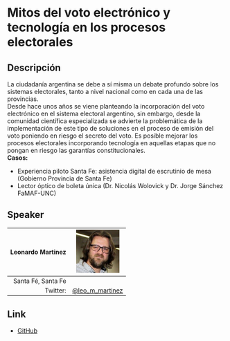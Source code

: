 # Mitos del voto electrónico y tecnología en los procesos electorales

## Descripción  
  La ciudadanía argentina se debe a sí misma un debate profundo sobre los sistemas electorales, tanto a nivel nacional como en cada una de las provincias.  
  Desde hace unos años se viene planteando la incorporación del voto electrónico en el sistema electoral argentino, sin embargo, desde la comunidad científica especializada se advierte la problemática de la implementación de este tipo de soluciones en el proceso de emisión del voto poniendo en riesgo el secreto del voto. Es posible mejorar los procesos electorales incorporando tecnología en aquellas etapas que no pongan en riesgo las garantías constitucionales.  
  **Casos:**  
  * Experiencia piloto Santa Fe: asistencia digital de escrutinio de mesa (Gobierno Provincia de Santa Fe)  
  * Lector óptico de boleta única (Dr. Nicolás Wolovick y Dr. Jorge Sánchez FaMAF-UNC)

## Speaker
| Leonardo Martinez					|<img src="leo.jpg" style="width: 100px;"/>			|
|---------:						|---								|
|Santa Fé, Santa Fe					|								|
|Twitter:						|[@leo_m_martinez](https://twitter.com/leo_m_martinez)		|


## Link  
  * [GitHub](https://github.com/ParanaConf/2018.presentations/raw/master/Mitos%20del%20voto%20electr%C3%B3nico%20y%20tecnolog%C3%ADa%20en%20los%20procesos%20electorales/paranaconf2018.odp)
